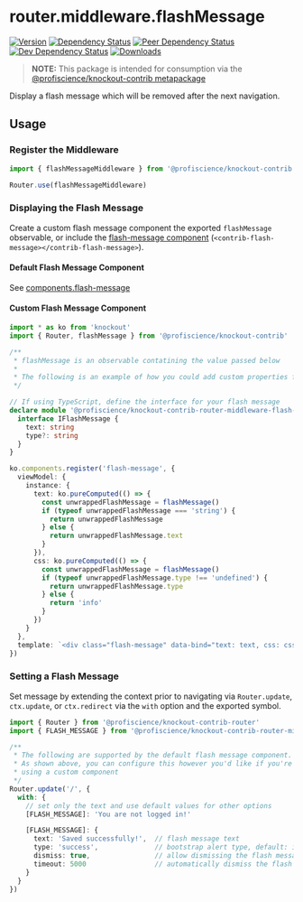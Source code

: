 # router.middleware.flashMessage

[![Version][npm-version-shield]][npm]
[![Dependency Status][david-dm-shield]][david-dm]
[![Peer Dependency Status][david-dm-peer-shield]][david-dm-peer]
[![Dev Dependency Status][david-dm-dev-shield]][david-dm-dev]
[![Downloads][npm-stats-shield]][npm-stats]

[david-dm]: https://david-dm.org/Profiscience/knockout-contrib?path=packages/router.middleware.flashMessage
[david-dm-shield]: https://david-dm.org/Profiscience/knockout-contrib/status.svg?path=packages/router.middleware.flashMessage
[david-dm-peer]: https://david-dm.org/Profiscience/knockout-contrib?path=packages/router.middleware.flashMessage&type=peer
[david-dm-peer-shield]: https://david-dm.org/Profiscience/knockout-contrib/peer-status.svg?path=packages/router.middleware.flashMessage
[david-dm-dev]: https://david-dm.org/Profiscience/knockout-contrib?path=packages/router.middleware.flashMessage&type=dev
[david-dm-dev-shield]: https://david-dm.org/Profiscience/knockout-contrib/dev-status.svg?path=packages/router.middleware.flashMessage
[npm]: https://www.npmjs.com/package/@profiscience/knockout-contrib-router-middleware-flash-message
[npm-version-shield]: https://img.shields.io/npm/v/@profiscience/knockout-contrib-router-middleware-flash-message.svg
[npm-stats]: http://npm-stat.com/charts.html?package=@profiscience/knockout-contrib-router-middleware-flash-message&author=&from=&to=
[npm-stats-shield]: https://img.shields.io/npm/dt/@profiscience/knockout-contrib-router-middleware-flash-message.svg?maxAge=2592000

> **NOTE:** This package is intended for consumption via the [@profiscience/knockout-contrib metapackage](../_)

Display a flash message which will be removed after the next navigation.

## Usage

### Register the Middleware

```typescript
import { flashMessageMiddleware } from '@profiscience/knockout-contrib'

Router.use(flashMessageMiddleware)
```

### Displaying the Flash Message

Create a custom flash message component the exported `flashMessage` observable, or include the [flash-message component](../components.flash-message) (`<contrib-flash-message></contrib-flash-message>`).

#### Default Flash Message Component

See [components.flash-message](../components.flash-message)

#### Custom Flash Message Component

```typescript
import * as ko from 'knockout'
import { Router, flashMessage } from '@profiscience/knockout-contrib'

/**
 * flashMessage is an observable contatining the value passed below
 *
 * The following is an example of how you could add custom properties for your flash message
 */

// If using TypeScript, define the interface for your flash message
declare module '@profiscience/knockout-contrib-router-middleware-flash-message' {
  interface IFlashMessage {
    text: string
    type?: string
  }
}

ko.components.register('flash-message', {
  viewModel: {
    instance: {
      text: ko.pureComputed(() => {
        const unwrappedFlashMessage = flashMessage()
        if (typeof unwrappedFlashMessage === 'string') {
          return unwrappedFlashMessage
        } else {
          return unwrappedFlashMessage.text
        }
      }),
      css: ko.pureComputed(() => {
        const unwrappedFlashMessage = flashMessage()
        if (typeof unwrappedFlashMessage.type !== 'undefined') {
          return unwrappedFlashMessage.type
        } else {
          return 'info'
        }
      })
    }
  },
  template: `<div class="flash-message" data-bind="text: text, css: css"><div>`
})
```

### Setting a Flash Message

Set message by extending the context prior to navigating via `Router.update`, `ctx.update`, or `ctx.redirect` via the `with` option and the exported symbol.

```typescript
import { Router } from '@profiscience/knockout-contrib-router'
import { FLASH_MESSAGE } from '@profiscience/knockout-contrib-router-middleware'

/**
 * The following are supported by the default flash message component.
 * As shown above, you can configure this however you'd like if you're
 * using a custom component
 */
Router.update('/', {
  with: {
    // set only the text and use default values for other options
    [FLASH_MESSAGE]: 'You are not logged in!'

    [FLASH_MESSAGE]: {
      text: 'Saved successfully!',  // flash message text
      type: 'success',              // bootstrap alert type, default: info
      dismiss: true,                // allow dismissing the flash message, default: false
      timeout: 5000                 // automatically dismiss the flash message after timeout in ms, default: false
    }
  }
})
```
